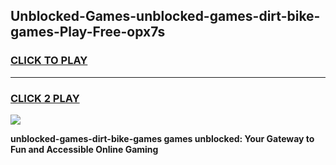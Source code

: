 
## Unblocked-Games-unblocked-games-dirt-bike-games-Play-Free-opx7s
<h3>
<a href="https://premium76.site?title=unblocked-games-dirt-bike-games&ref=19M">CLICK TO PLAY</a></h3>
<hr>

<h3>
<a href="https://premium76.site?title=unblocked-games-dirt-bike-games&ref=19M">CLICK 2 PLAY</a>
  
</h3>

<a href="https://premium76.site?title=unblocked-games-dirt-bike-games&ref=19M"><img src="https://clearcache.store/games.png"></a>


**unblocked-games-dirt-bike-games games unblocked: Your Gateway to Fun and Accessible Online Gaming**
